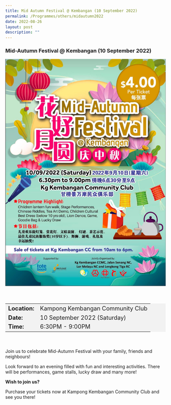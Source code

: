 ```yaml
---
title: Mid Autumn Festival @ Kembangan (10 September 2022)
permalink: /Programmes/others/midautumn2022
date: 2022-08-26
layout: post
description: ""
---
```

### **Mid-Autumn Festival @ Kembangan (10 September 2022)**


<img
src="/images/Programmes%20(September%202022)/MidAutumn2022.jpg" style="width:600px; height:auto">		 

<div style="padding:20px 0 20px 0">
	<table  style="font-size:130%; background-color:#f2f2f2">
		<tbody>
			<tr>
				 <td><b>Location:</b></td><td>Kampong Kembangan Community Club</td>
			</tr>
			<tr>
			 <td><b>Date:</b></td><td>10 September 2022 (Saturday)</td>
			</tr>
			<tr>
				<td> <b>Time:</b> </td><td>6:30PM - 9:00PM</td>
			</tr>
		</tbody>
	</table>
</div>

<div>
	<p>
Join us to celebrate Mid-Autumn Festival with your family, friends and neighbours! 

Look forward to an evening filled with fun and interesting activities. There will be performances, game stalls, lucky draw and many more!
		
<p><b>Wish to join us?</b></p>
Purchase your tickets now at Kampong Kembangan Community Club and see you there!</p>
</div>
